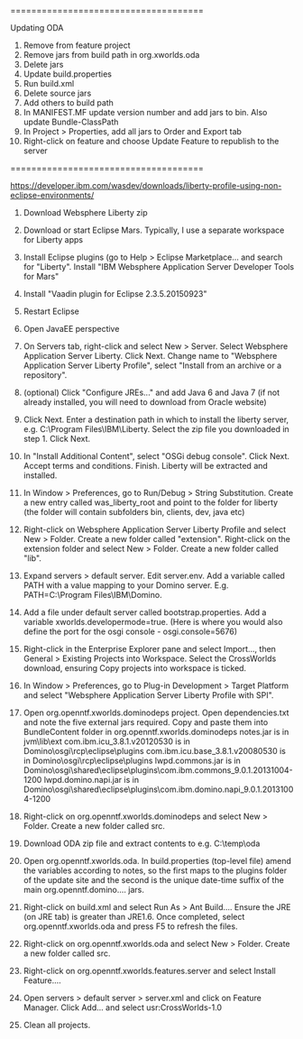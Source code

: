 =====================================

Updating ODA
1. Remove from feature project
2. Remove jars from build path in org.xworlds.oda
3. Delete jars
4. Update build.properties
5. Run build.xml
6. Delete source jars
7. Add others to build path
8. In MANIFEST.MF update version number and add jars to bin. Also update Bundle-ClassPath
9. In Project > Properties, add all jars to Order and Export tab
10. Right-click on feature and choose Update Feature to republish to the server

=====================================

https://developer.ibm.com/wasdev/downloads/liberty-profile-using-non-eclipse-environments/
1. Download Websphere Liberty zip
2. Download or start Eclipse Mars. Typically, I use a separate workspace for Liberty apps
3. Install Eclipse plugins (go to Help > Eclipse Marketplace... and search for "Liberty". Install "IBM Websphere Application Server Developer Tools for Mars"
4. Install "Vaadin plugin for Eclipse 2.3.5.20150923"
5. Restart Eclipse

6. Open JavaEE perspective
7. On Servers tab, right-click and select New > Server. Select Websphere Application Server Liberty. Click Next. Change name to "Websphere Application Server Liberty Profile", select "Install from an archive or a repository".
8. (optional) Click "Configure JREs..." and add Java 6 and Java 7 (if not already installed, you will need to download from Oracle website)
9. Click Next. Enter a destination path in which to install the liberty server, e.g. C:\Program Files\IBM\Liberty. Select the zip file you downloaded in step 1. Click Next.
10. In "Install Additional Content", select "OSGi debug console". Click Next. Accept terms and conditions. Finish. Liberty will be extracted and installed.
11. In Window > Preferences, go to Run/Debug > String Substitution. Create a new entry called was_liberty_root and point to the folder for liberty (the folder will contain subfolders bin, clients, dev, java etc)
12. Right-click on Websphere Application Server Liberty Profile and select New > Folder. Create a new folder called "extension". Right-click on the extension folder and select New > Folder. Create a new folder called "lib".
13. Expand servers > default server. Edit server.env. Add a variable called PATH with a value mapping to your Domino server. E.g. PATH=C:\Program Files\IBM\Domino.
14. Add a file under default server called bootstrap.properties. Add a variable xworlds.developermode=true. (Here is where you would also define the port for the osgi console - osgi.console=5676)

15. Right-click in the Enterprise Explorer pane and select Import..., then General > Existing Projects into Workspace. Select the CrossWorlds download, ensuring Copy projects into workspace is ticked.
16. In Window > Preferences, go to Plug-in Development > Target Platform and select "Websphere Application Server Liberty Profile with SPI".

17. Open org.openntf.xworlds.dominodeps project. Open dependencies.txt and note the five external jars required. Copy and paste them into BundleContent folder in org.openntf.xworlds.dominodeps
	notes.jar is in jvm\lib\ext
	com.ibm.icu_3.8.1.v20120530 is in Domino\osgi\rcp\eclipse\plugins
	com.ibm.icu.base_3.8.1.v20080530 is in Domino\osgi\rcp\eclipse\plugins
	lwpd.commons.jar is in Domino\osgi\shared\eclipse\plugins\com.ibm.commons_9.0.1.20131004-1200
	lwpd.domino.napi.jar is in Domino\osgi\shared\eclipse\plugins\com.ibm.domino.napi_9.0.1.20131004-1200
18. Right-click on org.openntf.xworlds.dominodeps and select New > Folder. Create a new folder called src.

19. Download ODA zip file and extract contents to e.g. C:\temp\oda
20. Open org.openntf.xworlds.oda. In build.properties (top-level file) amend the variables according to notes, so the first maps to the plugins folder of the update site and the second is the unique date-time suffix of the main org.openntf.domino.... jars.
21. Right-click on build.xml and select Run As > Ant Build.... Ensure the JRE (on JRE tab) is greater than JRE1.6. Once completed, select org.openntf.xworlds.oda and press F5 to refresh the files.
22. Right-click on org.openntf.xworlds.oda and select New > Folder. Create a new folder called src.

23. Right-click on org.openntf.xworlds.features.server and select Install Feature....
24. Open servers > default server > server.xml and click on Feature Manager. Click Add... and select usr:CrossWorlds-1.0
25. Clean all projects.
